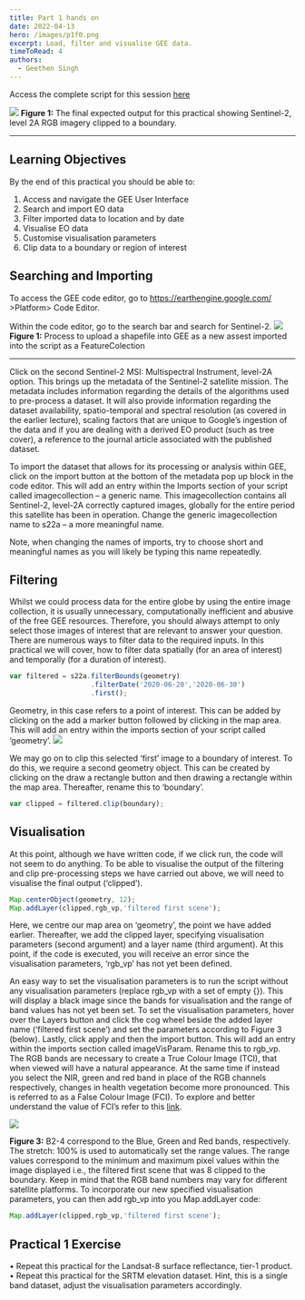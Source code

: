 ```yaml
---
title: Part 1 hands on
date: 2022-04-13
hero: /images/p1f0.png
excerpt: Load, filter and visualise GEE data.
timeToRead: 4
authors:
  - Geethen Singh
---
```



















Access the complete script for this session [here](https://code.earthengine.google.com/3d6ec3bd6c79711d142ad4c305d9571f)

![](/images/p1f1.png)
**Figure 1:** The final expected output for this practical showing Sentinel-2, level 2A RGB imagery clipped to a boundary.

---

## Learning Objectives

By the end of this practical you should be able to:

1. Access and navigate the GEE User Interface
2. Search and import EO data
3. Filter imported data to location and by date
4. Visualise EO data
5. Customise visualisation parameters
6. Clip data to a boundary or region of interest

## Searching and Importing

To access the GEE code editor, go to https://earthengine.google.com/ >Platform> Code Editor.

Within the code editor, go to the search bar and search for Sentinel-2.
![](/images/p1f2.png)
**Figure 1:** Process to upload a shapefile into GEE as a new assest imported into the script as a FeatureColection

---

Click on the second Sentinel-2 MSI: Multispectral Instrument, level-2A option. This brings up the metadata of the Sentinel-2 satellite mission. The metadata includes information regarding the details of the algorithms used to pre-process a dataset. It will also provide information regarding the dataset availability, spatio-temporal and spectral resolution (as covered in the earlier lecture), scaling factors that are unique to Google’s ingestion of the data and if you are dealing with a derived EO product (such as tree cover), a reference to the journal article associated with the published dataset.

To import the dataset that allows for its processing or analysis within GEE, click on the import button at the bottom of the metadata pop up block in the code editor. This will add an entry within the Imports section of your script called imagecollection – a generic name. This imagecollection contains all Sentinel-2, level-2A correctly captured images, globally for the entire period this satellite has been in operation. Change the generic imagecollection name to s22a – a more meaningful name.

Note, when changing the names of imports, try to choose short and meaningful names as you will likely be typing this name repeatedly.

## Filtering

Whilst we could process data for the entire globe by using the entire image collection, it is usually unnecessary, computationally inefficient and abusive of the free GEE resources. Therefore, you should always attempt to only select those images of interest that are relevant to answer your question. There are numerous ways to filter data to the required inputs. In this practical we will cover, how to filter data spatially (for an area of interest) and temporally (for a duration of interest).

```js
var filtered = s22a.filterBounds(geometry)
                    .filterDate('2020-06-20','2020-06-30')
                    .first();
```

Geometry, in this case refers to a point of interest. This can be added by clicking on the add a marker button followed by clicking in the map area. This will add an entry within the imports section of your script called ‘geometry’.
![](/images/p1f3.png)

We may go on to clip this selected ‘first’ image to a boundary of interest. To do this, we require a second geometry object. This can be created by clicking on the draw a rectangle button and then drawing a rectangle within the map area. Thereafter, rename this to ‘boundary’.

```js
var clipped = filtered.clip(boundary);
```

## Visualisation

At this point, although we have written code, if we click run, the code will not seem to do anything. To be able to visualise the output of the filtering and clip pre-processing steps we have carried out above, we will need to visualise the final output (‘clipped’).

```js
Map.centerObject(geometry, 12);
Map.addLayer(clipped,rgb_vp,'filtered first scene');
```

Here, we centre our map area on ‘geometry’, the point we have added earlier. Thereafter, we add the clipped layer, specifying visualisation parameters (second argument) and a layer name (third argument). At this point, if the code is executed, you will receive an error since the visualisation parameters, ‘rgb_vp’ has not yet been defined.

An easy way to set the visualisation parameters is to run the script without any visualisation parameters (replace rgb_vp with a set of empty {}). This will display a black image since the bands for visualisation and the range of band values has not yet been set. To set the visualisation parameters, hover over the Layers button and click the cog wheel beside the added layer name (‘filtered first scene’) and set the parameters according to Figure 3 (below). Lastly, click apply and then the import button. This will add an entry within the imports section called imageVisParam. Rename this to rgb_vp. The RGB bands are necessary to create a True Colour Image (TCI), that when viewed will have a natural appearance. At the same time if instead you select the NIR, green and red band in place of the RGB channels respectively, changes in health vegetation become more pronounced. This is referred to as a False Colour Image (FCI). To explore and better understand the value of FCI’s refer to this [link](http://gsp.humboldt.edu/olm/Courses/GSP_216/lessons/composites.html).

![](/images/p1f4.png)

**Figure 3:** B2-4 correspond to the Blue, Green and Red bands, respectively. The stretch: 100% is used to automatically set the range values. The range values correspond to the minimum and maximum pixel values within the image displayed i.e., the filtered first scene that was
8
clipped to the boundary. Keep in mind that the RGB band numbers may vary for different satellite platforms.
To incorporate our new specified visualisation parameters, you can then add rgb_vp into you Map.addLayer code:

```js
Map.addLayer(clipped,rgb_vp,'filtered first scene');
```

## Practical 1 Exercise

• Repeat this practical for the Landsat-8 surface reflectance, tier-1 product.
• Repeat this practical for the SRTM elevation dataset. Hint, this is a single band dataset, adjust the visualisation parameters accordingly.
